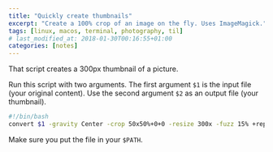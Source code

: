 ```yaml
---
title: "Quickly create thumbnails"
excerpt: "Create a 100% crop of an image on the fly. Uses ImageMagick."
tags: [linux, macos, terminal, photography, til]
# last_modified_at: 2018-01-30T00:16:55+01:00
categories: [notes]
---
```


That script creates a 300px thumbnail of a picture.

Run this script with two arguments. The first argument `$1` is the input file (your original content).
Use the second argument `$2` as an output file (your thumbnail).

``` bash
#!/bin/bash
convert $1 -gravity Center -crop 50x50%+0+0 -resize 300x -fuzz 15% +repage $2
```

Make sure you put the file in your `$PATH`.
